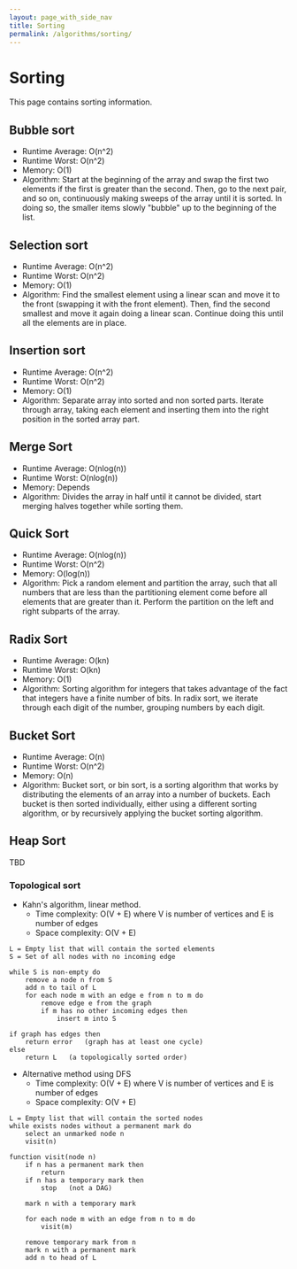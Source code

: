 ```yaml
---
layout: page_with_side_nav
title: Sorting
permalink: /algorithms/sorting/
---
```


# Sorting
This page contains sorting information. 


## Bubble sort
- Runtime Average: O(n^2)
- Runtime Worst: O(n^2)
- Memory: O(1)
- Algorithm: Start at the beginning of the array and swap the first two elements if the first is greater
than the second. Then, go to the next pair, and so on, continuously making sweeps of the array until it is
sorted. In doing so, the smaller items slowly "bubble" up to the beginning of the list.

## Selection sort
- Runtime Average: O(n^2)
- Runtime Worst: O(n^2)
- Memory: O(1)
- Algorithm: Find the smallest element using a linear scan and move it to the front (swapping it with the front element). 
Then, find the second smallest and move it again doing a linear scan. Continue doing this until all the elements are in place.

## Insertion sort
- Runtime Average: O(n^2)
- Runtime Worst: O(n^2)
- Memory: O(1)
- Algorithm: Separate array into sorted and non sorted parts. 
Iterate through array, taking each element and inserting them into the right position in the sorted array part.

## Merge Sort
- Runtime Average: O(nlog(n))
- Runtime Worst: O(nlog(n))
- Memory: Depends
- Algorithm: Divides the array in half until it cannot be divided, start merging halves together while sorting them.

## Quick Sort
- Runtime Average: O(nlog(n))
- Runtime Worst: O(n^2)
- Memory: O(log(n))
- Algorithm: Pick a random element and partition the array, such that all numbers that are less than the
partitioning element come before all elements that are greater than it. 
Perform the partition on the left and right subparts of the array.

## Radix Sort
- Runtime Average: O(kn)
- Runtime Worst: O(kn)
- Memory: O(1)
- Algorithm: Sorting algorithm for integers that takes advantage of the fact that integers have a finite number of bits. 
In radix sort, we iterate through each digit of the number, grouping numbers by each digit. 

## Bucket Sort
- Runtime Average: O(n)
- Runtime Worst: O(n^2)
- Memory: O(n)
- Algorithm: Bucket sort, or bin sort, is a sorting algorithm that works by distributing the elements of an array into a number of buckets. 
Each bucket is then sorted individually, either using a different sorting algorithm, or by recursively applying the bucket sorting algorithm.

## Heap Sort
TBD


### Topological sort
- Kahn's algorithm, linear method. 
  - Time complexity: O(V + E) where V is number of vertices and E is number of edges
  - Space complexity: O(V + E)

```
L = Empty list that will contain the sorted elements
S = Set of all nodes with no incoming edge

while S is non-empty do
    remove a node n from S
    add n to tail of L
    for each node m with an edge e from n to m do
        remove edge e from the graph
        if m has no other incoming edges then
            insert m into S

if graph has edges then
    return error   (graph has at least one cycle)
else 
    return L   (a topologically sorted order)
```

- Alternative method using DFS
  - Time complexity: O(V + E) where V is number of vertices and E is number of edges
  - Space complexity: O(V + E)

```
L = Empty list that will contain the sorted nodes
while exists nodes without a permanent mark do
    select an unmarked node n
    visit(n)

function visit(node n)
    if n has a permanent mark then
        return
    if n has a temporary mark then
        stop   (not a DAG)

    mark n with a temporary mark

    for each node m with an edge from n to m do
        visit(m)

    remove temporary mark from n
    mark n with a permanent mark
    add n to head of L
```
